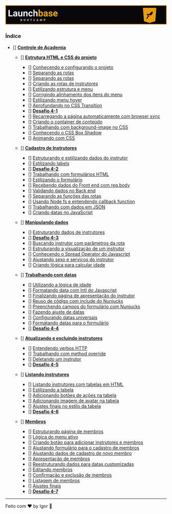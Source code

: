 <div style="text-align: center;">
  <a href="#">
    <img alt="LaunchBase" src="../../.github/logo.jpg"/>
  </a>
</div>

### **Índice**

- [] [**Controle de Academia**](#)

  - [] [**Estrutura HTML e CSS do projeto**](#)
    - [] [Conhecendo e configurando o projeto](#)
    - [] [Separando as rotas](#)
    - [] [Separando as rotas](#)
    - [] [Criando as rotas de instrutores](#)
    - [] [Estilizando estrutura e menu](#)
    - [] [Corrigindo alinhamento dos itens do menu](#)
    - [] [Estilizando menu hover](#)
    - [] [Aprofundando no CSS Transition](#)
    - [] [**Desafio 4-1**](https://github.com/rocketseat-education/bootcamp-launchbase-desafios-04/blob/master/desafios/04-1-header.md)
    - [] [Recarregando a página automaticamente com browser sync](#)
    - [] [Criando o container de conteúdo](#)
    - [] [Trabalhando com background-image no CSS](#)
    - [] [Conhecendo o CSS Box Shadow](#)
    - [] [Animando com CSS](#)

  - [] [**Cadastro de Instrutores**](#)
    - [] [Estruturando e estilizando dados do instrutor](#)
    - [] [Estilizando labels](#)
    - [] [**Desafio 4-2**](https://github.com/rocketseat-education/bootcamp-launchbase-desafios-04/blob/master/desafios/04-2-card-teacher.md)
    - [] [Trabalhando com formulários HTML](#)
    - [] [Estilizando o formulário](#)
    - [] [Recebendo dados do Front end com req.body](#)
    - [] [Validando dados no Back end](#)
    - [] [Separando as funções das rotas](#)
    - [] [Usando Node fs e entendendo callback function](#)
    - [] [Trabalhando com dados em JSON](#)
    - [] [Criando datas no JavaScript](#)

  - [] [**Manipulando dados**](#)
    - [] [Estruturando dados de instrutores](#)
    - [] [**Desafio 4-3**](https://github.com/rocketseat-education/bootcamp-launchbase-desafios-04/blob/master/desafios/04-3-form-and-routes-teacher.md)
    - [] [Buscando instrutor com parâmetros da rota](#)
    - [] [Estruturando a visualização de um instrutor](#)
    - [] [Conhecendo o Spread Operator do Javascript](#)
    - [] [Ajustando sexo e serviços do instrutor](#)
    - [] [Criando lógica para calcular idade](#)

  - [] [**Trabalhando com datas**](#)
    - [] [Utilizando a lógica de idade](#)
    - [] [Formatando data com Intl do Javascript](#)
    - [] [Finalizando página de apresentação do instrutor](#)
    - [] [Reuso de código com include do Nunjucks](#)
    - [] [Preenchendo campos do formulário com Nunjucks](#)
    - [] [Fazendo ajuste de datas](#)
    - [] [Configurando datas universais](#)
    - [] [Formatando datas para o formulário](#)
    - [] [**Desafio 4-4**](https://github.com/rocketseat-education/bootcamp-launchbase-desafios-04/blob/master/desafios/04-4-show-edit-format-teacher.md)

  - [] [**Atualizando e excluindo instrutores**](#)
    - [] [Entendendo verbos HTTP](#)
    - [] [Trabalhando com method override](#)
    - [] [Deletando um instrutor](#)
    - [] [**Desafio 4-5**](https://github.com/rocketseat-education/bootcamp-launchbase-desafios-04/blob/master/desafios/04-5-put-delete-teacher.md)

  - [] [**Listando instrutores**](#)
    - [] [Listando instrutores com tabelas em HTML](#)
    - [] [Estilizando a tabela](#)
    - [] [Adicionando botões de ações na tabela](#)
    - [] [Adicionando imagem de avatar na tabela](#)
    - [] [Ajustes finais no estilo da tabela](#)
    - [] [**Desafio 4-6**](https://github.com/rocketseat-education/bootcamp-launchbase-desafios-04/blob/master/desafios/04-6-list-teachers.md)

  - [] [**Membros**](#)
    - [] [Estruturando página de membros](#)
    - [] [Lógica do menu ativo](#)
    - [] [Criando botão para adicionar instrutores e membros](#)
    - [] [Ajustando formulário para o cadastro de membros](#)
    - [] [Ajustando dados de cadastro de novo membro](#)
    - [] [Apresentação de membros](#)
    - [] [Reestruturando dados para datas customizadas](#)
    - [] [Editando membros](#)
    - [] [Confirmação e exclusão de membros](#)
    - [] [Listagem de membros](#)
    - [] [Ajustes finais](#)
    - [] [**Desafio 4-7**](https://github.com/rocketseat-education/bootcamp-launchbase-desafios-04/blob/master/desafios/04-7-students.md)

---

Feito com ❤ by Igor 🖖